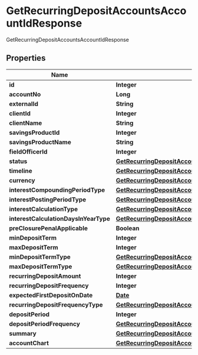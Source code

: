 

# GetRecurringDepositAccountsAccountIdResponse

GetRecurringDepositAccountsAccountIdResponse
## Properties

Name | Type | Description | Notes
------------ | ------------- | ------------- | -------------
**id** | **Integer** |  |  [optional]
**accountNo** | **Long** |  |  [optional]
**externalId** | **String** |  |  [optional]
**clientId** | **Integer** |  |  [optional]
**clientName** | **String** |  |  [optional]
**savingsProductId** | **Integer** |  |  [optional]
**savingsProductName** | **String** |  |  [optional]
**fieldOfficerId** | **Integer** |  |  [optional]
**status** | [**GetRecurringDepositAccountsStatus**](GetRecurringDepositAccountsStatus.md) |  |  [optional]
**timeline** | [**GetRecurringDepositAccountsTimeline**](GetRecurringDepositAccountsTimeline.md) |  |  [optional]
**currency** | [**GetRecurringDepositAccountsCurrency**](GetRecurringDepositAccountsCurrency.md) |  |  [optional]
**interestCompoundingPeriodType** | [**GetRecurringDepositAccountsInterestCompoundingPeriodType**](GetRecurringDepositAccountsInterestCompoundingPeriodType.md) |  |  [optional]
**interestPostingPeriodType** | [**GetRecurringDepositAccountsInterestPostingPeriodType**](GetRecurringDepositAccountsInterestPostingPeriodType.md) |  |  [optional]
**interestCalculationType** | [**GetRecurringDepositAccountsInterestCalculationType**](GetRecurringDepositAccountsInterestCalculationType.md) |  |  [optional]
**interestCalculationDaysInYearType** | [**GetRecurringDepositAccountsInterestCalculationDaysInYearType**](GetRecurringDepositAccountsInterestCalculationDaysInYearType.md) |  |  [optional]
**preClosurePenalApplicable** | **Boolean** |  |  [optional]
**minDepositTerm** | **Integer** |  |  [optional]
**maxDepositTerm** | **Integer** |  |  [optional]
**minDepositTermType** | [**GetRecurringDepositAccountsMinDepositTermType**](GetRecurringDepositAccountsMinDepositTermType.md) |  |  [optional]
**maxDepositTermType** | [**GetRecurringDepositAccountsMaxDepositTermType**](GetRecurringDepositAccountsMaxDepositTermType.md) |  |  [optional]
**recurringDepositAmount** | **Integer** |  |  [optional]
**recurringDepositFrequency** | **Integer** |  |  [optional]
**expectedFirstDepositOnDate** | [**Date**](Date.md) |  |  [optional]
**recurringDepositFrequencyType** | [**GetRecurringDepositAccountsRecurringDepositFrequencyType**](GetRecurringDepositAccountsRecurringDepositFrequencyType.md) |  |  [optional]
**depositPeriod** | **Integer** |  |  [optional]
**depositPeriodFrequency** | [**GetRecurringDepositAccountsDepositPeriodFrequency**](GetRecurringDepositAccountsDepositPeriodFrequency.md) |  |  [optional]
**summary** | [**GetRecurringDepositAccountsSummary**](GetRecurringDepositAccountsSummary.md) |  |  [optional]
**accountChart** | [**GetRecurringDepositAccountsAccountChart**](GetRecurringDepositAccountsAccountChart.md) |  |  [optional]



